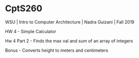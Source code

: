# CptS260
WSU | Intro to Computer Architecture | Nadra Guizani | Fall 2019

HW 4 - Simple Calculator

Hw 4 Part 2 - Finds the max val and sum of an array of integers

Bonus - Converts height to meters and centimeters
